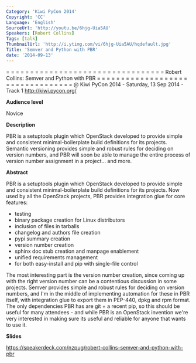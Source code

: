 ```yaml
---
Category: 'Kiwi PyCon 2014'
Copyright: 'CC'
Language: 'English'
SourceUrl: 'http://youtu.be/6hjg-Uia5AU'
Speakers: [Robert Collins]
Tags: [talk]
ThumbnailUrl: 'http://i.ytimg.com/vi/6hjg-Uia5AU/hqdefault.jpg'
Title: 'Semver and Python with PBR'
date: '2014-09-13'
---
```

= = = = = = = = = = = = = = = = = = = = = = = = = = = = = = = = = 
Robert Collins:
Semver and Python with PBR
= = = = = = = = = = = = = = = = = = = = = = = = = = = = = = = = = 
@ Kiwi PyCon 2014 - Saturday, 13 Sep 2014 - Track 1
http://kiwi.pycon.org/

**Audience level**

Novice

**Description**

PBR is a setuptools plugin which OpenStack developed to provide simple and consistent minimal-boilerplate build definitions for its projects. Semantic versioning provides simple and robust rules for deciding on version numbers, and PBR will soon be able to manage the entire process of version number assignment in a project... and more.

**Abstract**

PBR is a setuptools plugin which OpenStack developed to provide simple and consistent minimal-boilerplate build definitions for its projects. Now used by all the OpenStack projects, PBR provides integration glue for core features:

 - testing
 - binary package creation for Linux distributors
 - inclusion of files in tarballs
 - changelog and authors file creation
 - pypi summary creation
 - version number creation
 - sphinx doc stub creation and manpage enablement
 - unified requirements management
 - for both easy-install and pip with single-file control

The most interesting part is the version number creation, since coming up with the right version number can be a contentious discussion in some projects. Semver provides simple and robust rules for deciding on version numbers, and I'm in the middle of implementing automation for these in PBR itself, with integration glue to export them in PEP-440, dpkg and rpm format. The only dependencies PBR has are git + a recent pip, so this should be useful for many attendees - and while PBR is an OpenStack invention we're very interested in making sure its useful and reliable for anyone that wants to use it.

**Slides**

https://speakerdeck.com/nzpug/robert-collins-semver-and-python-with-pbr
